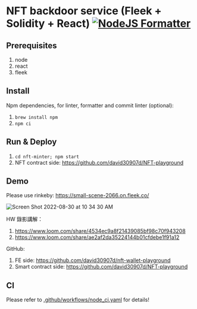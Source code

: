 # NFT backdoor service (Fleek + Solidity + React) [![NodeJS Formatter](https://github.com/david30907d/nft-wallet-playground/actions/workflows/node.yaml/badge.svg)](https://github.com/david30907d/nft-wallet-playground/actions/workflows/node.yaml)

## Prerequisites

1. node
2. react
3. fleek

## Install

Npm dependencies, for linter, formatter and commit linter (optional):

1. `brew install npm`
2. `npm ci`

## Run & Deploy

1. `cd nft-minter; npm start`
2. NFT contract side: https://github.com/david30907d/NFT-playground

## Demo

Please use rinkeby: https://small-scene-2066.on.fleek.co/

![Screen Shot 2022-08-30 at 10 34 30 AM](https://user-images.githubusercontent.com/9366404/187335828-5043c482-88d1-452e-9da2-f30ac4febd27.png)


HW 錄影講解：
1. https://www.loom.com/share/4534ec9a8f21439085bf98c70f943208
2. https://www.loom.com/share/ae2af2da35224144b01cfdebe1f91a12

GitHub:
1. FE side: https://github.com/david30907d/nft-wallet-playground
2. Smart contract side: https://github.com/david30907d/NFT-playground

## CI

Please refer to [.github/workflows/node_ci.yaml](.github/workflows/node_ci.yaml) for details!
